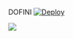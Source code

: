 DOFINI
[![Deploy](https://www.herokucdn.com/deploy/button.svg)](https://heroku.com/deploy?template=https://github.com/ImTheekshannBro/The-Anki-Vector)
<p align="leaft">
  <img src="https://telegra.ph/file/18e20df18b17ce5b3c9dc.jpg"'>
</p>
